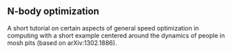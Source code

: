 N-body optimization
-------------------

A short tutorial on certain aspects of general speed optimization in computing
with a short example centered around the dynamics of people in mosh pits (based
on arXiv:1302.1886).
